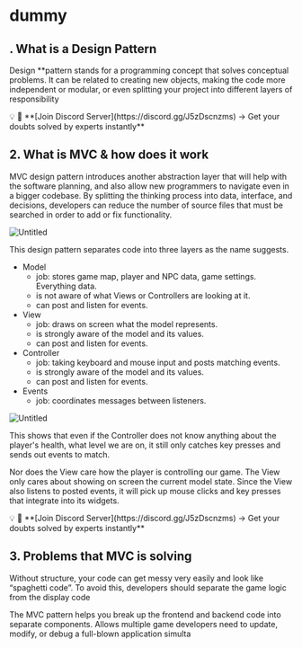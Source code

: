 # dummy
## . What is a Design Pattern

Design **pattern stands for a programming concept that solves conceptual problems. It can be related to creating new objects, making the code more independent or modular, or even splitting your project into different layers of responsibility

<aside>
💡 🚀 **[Join Discord Server](https://discord.gg/J5zDscnzms) → Get your doubts solved by experts instantly**

</aside>

## 2. What is MVC & how does it work

MVC design pattern introduces another abstraction layer that will help with the software planning, and also allow new programmers to navigate even in a bigger codebase. By splitting the thinking process into data, interface, and decisions, developers can reduce the number of source files that must be searched in order to add or fix functionality.

![Untitled](https://s3-us-west-2.amazonaws.com/secure.notion-static.com/7845cbe7-9a0c-4367-8b43-5240850c159d/Untitled.png)

This design pattern separates code into three layers as the name suggests. 

- Model
    - job: stores game map, player and NPC data, game settings. Everything data.
    - is not aware of what Views or Controllers are looking at it.
    - can post and listen for events.
- View
    - job: draws on screen what the model represents.
    - is strongly aware of the model and its values.
    - can post and listen for events.
- Controller
    - job: taking keyboard and mouse input and posts matching events.
    - is strongly aware of the model and its values.
    - can post and listen for events.
- Events
    - job: coordinates messages between listeners.

![Untitled](https://s3-us-west-2.amazonaws.com/secure.notion-static.com/6c7fbfda-6031-4bdd-a50a-1fed9ce80a67/Untitled.png)

This shows that even if the Controller does not know anything about the player's health, what level we are on, it still only catches key presses and sends out events to match.

Nor does the View care how the player is controlling our game. The View only cares about showing on screen the current model state. Since the View also listens to posted events, it will pick up mouse clicks and key presses that integrate into its widgets.

<aside>
💡 🚀 **[Join Discord Server](https://discord.gg/J5zDscnzms) → Get your doubts solved by experts instantly**

</aside>

## 3. Problems that MVC is solving

Without structure, your code can get messy very easily and look like “spaghetti code”. To avoid this, developers should separate the game logic from the display code

The MVC pattern helps you break up the frontend and backend code into separate components. Allows multiple game developers need to update, modify, or debug a full-blown application simulta
